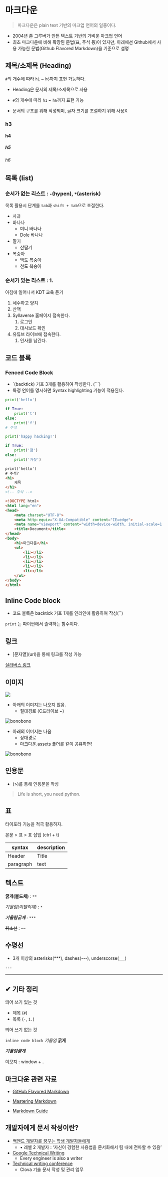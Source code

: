 # 마크다운

> 마크다운은 plain text 기반의 마크업 언어의 일종이다. 

- 2004년 존 그루버가 만든 텍스트 기반의 가벼운 마크업 언어
- 최초 마크다운에 비해 확장된 문법(표, 주석 등)이 있지만, 아래에선 Github에서 사용 가능한 문법(Github Flavored Markdown)을 기준으로 설명

## 제목/소제목 (Heading)

`#`의 개수에 따라 `h1` ~ `h6`까지 표현 가능하다.

* Heading은 문서의 제목/소제목으로 사용
* `#`의 개수에 따라 `h1` ~ `h6`까지 표현 가능

* 문서의 구조를 위해 작성되며, 글자 크기를 조절하기 위해 사용X

### h3

#### h4

##### h5

###### h6

## 목록 (list)

### 순서가 없는 리스트 : `-`(hypen), `*`(asterisk) 

목록 활용시 단계를 `tab`과 `shift + tab`으로 조절한다.

- 사과 
- 바나나
  - 미니 바나나
  - Dole 바나나 
- 딸기
  - 산딸기
- 복숭아
  - 백도 복숭아
  - 천도 복숭아

### 순서가 있는 리스트 : 1. 

아침에 일어나서 KDT 교육 듣기

1. 세수하고 양치
2. 산책
3. Syllaverse 홈페이지 접속한다.
   1. 로그인
   2. 대시보드 확인
4. 유튜브 라이브에 접속한다.
   1. 인사를 남긴다.

## 코드 블록

### Fenced Code Block

* `(backtick) 기호 3개를 활용하여 작성한다. (```)
* 특정 언어를 명시하면 Syntax highlighting 기능이 적용된다.

```python
print('hello')

if True:
    print('t')
else:
    print('f')
# 주석

print('happy hacking!')

if True:
    print('참')
else:
    print('거짓')
```

```html
print('hello')
# 주석?
<h1>
    제목
</h1>
<!-- 주석 -->

<!DOCTYPE html>
<html lang="en">
<head>
    <meta charset="UTF-8">
    <meta http-equiv="X-UA-Compatible" content="IE=edge">
    <meta name="viewport" content="width=device-width, initial-scale=1.0">
    <title>Document</title>
</head>
<body>
    <h1>마크다운</h1>
    <ul>
        <li></li>
        <li></li>
        <li></li>
        <li></li>
        <li></li>
    </ul>
</body>
</html>
```

## Inline Code block

* 코드 블록은 backtick 기호 1개를 인라인에 활용하여 작성(``)

`print` 는 파이썬에서 출력하는 함수이다.

## 링크

* [문자열]\(url)을 통해 링크를 작성 가능

[실라버스 링크](https://syllaverse.com)



## 이미지

![](C:\Users\hphk\Desktop\hphk.png)

* 아래의 이미지는 나오지 않음. 
  * 절대경로 (C드라이브 ~)

![bonobono](C:\Users\hphk\Desktop\bonobono.png)

* 아래의 이미지는 나옴
  * 상대경로
  * 마크다운.assets 폴더를 같이 공유하면!

![bonobono](마크다운.assets/bonobono.png)

## 인용문

* (>)를 통해 인용문을 작성

> Life is short, you need python. 



## 표

타이포라 기능을 적극 활용하자. 

본문 > 표 > 표 삽입 (ctrl + t)

| syntax    | description |
| --------- | ----------- |
| Header    | Title       |
| paragraph | text        |

## 텍스트 

**굵게(볼드체)** : `**`

*기울림(이탤릭체)* : `*`

***기울림굵게*** : `***`

~~취소선~~ : `~~`



## 수평선

* 3개 이상의 asterisks(***), dashes(---), underscorse(___)

`---`

---



## ✔ 기타 정리

띄어 쓰기 있는 것

* 제목 (`#`)
* 목록 (`-`, `1.`)

띄어 쓰기 없는 것

`inline code block` *기울임* **굵게**

***기울임굵게***

이모지 : window + .



## 마크다운 관련 자료

* [GitHub Flavored Markdown](https://github.github.com/gfm/) 

* [Mastering Markdown](https://guides.github.com/features/mastering-markdown/) 

* [Markdown Guide](https://www.markdownguide.org/) 



## 개발자에게 문서 작성이란?

* [백엔드 개발자를 꿈꾸는 학생 개발자들에게](https://d2.naver.com/news/3435170)
  * • 레벨 2 개발자 : ‘자신이 경험한 사용법을 문서화해서 팀 내에 전파할 수 있음’ 
* [Google Technical Writing](https://developers.google.com/tech-writing) 
  * Every engineer is also a writer 
* [Technical writing conference](https://engineering.linecorp.com/ko/blog/write-the-docs-prague-2018-recap/ ) 
  * Clova 기술 문서 작성 및 관리 업무


